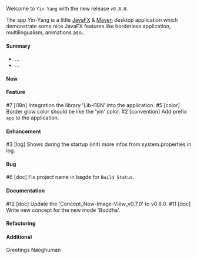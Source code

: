 Welcome to `Yin-Yang` with the new release `v0.8.0`.

The app Yin-Yang is a little [JavaFX] &amp; [Maven] desktop application which 
demonstrate some nice JavaFX features like borderless application, multilingualism, 
animations aso..



#### Summary
* ...
* ...



#### New



#### Feature
#7 [i18n] Integration the library 'Lib-I18N' into the application.
#5 [color] Border glow color should be like the 'yin' color.
#2 [convention] Add prefix `app` to the application.



#### Enhancement
#3 [log] Shows during the startup (init) more infos from system.properties in log.



#### Bug
#6 [doc] Fix project name in bagde for `Build Status`.



#### Documentation
#12 [doc] Update the 'Concept_New-Image-View_v0.7.0' to v0.8.0.
#11 [doc] Write new concept for the new mode 'Buddha'.



#### Refactoring



#### Additional



Greetings
Naoghuman



[//]: # (Images)



[//]: # (Links)
[JavaFX]:http://docs.oracle.com/javase/8/javase-clienttechnologies.htm
[Maven]:http://maven.apache.org/



[//]: # (Issues which will be integrated in this release)

